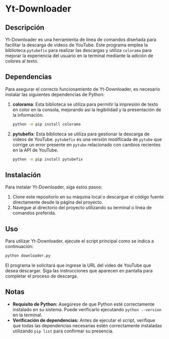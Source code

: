 
# Yt-Downloader

## Descripción

Yt-Downloader es una herramienta de línea de comandos diseñada para facilitar la descarga de videos de YouTube. Este programa emplea la biblioteca `pytubefix` para realizar las descargas y utiliza `colorama` para mejorar la experiencia del usuario en la terminal mediante la adición de colores al texto.

## Dependencias

Para asegurar el correcto funcionamiento de Yt-Downloader, es necesario instalar las siguientes dependencias de Python:

1. **colorama**: Esta biblioteca se utiliza para permitir la impresión de texto en color en la consola, mejorando así la legibilidad y la presentación de la información.
   ```bash
   python -m pip install colorama
   ```

2. **pytubefix**: Esta biblioteca se utiliza para gestionar la descarga de videos de YouTube. `pytubefix` es una versión modificada de `pytube` que corrige un error presente en `pytube` relacionado con cambios recientes en la API de YouTube.
   ```bash
   python -m pip install pytubefix
   ```

## Instalación

Para instalar Yt-Downloader, siga estos pasos:

1. Clone este repositorio en su máquina local o descargue el código fuente directamente desde la página del proyecto.
2. Navegue al directorio del proyecto utilizando su terminal o línea de comandos preferida.

## Uso

Para utilizar Yt-Downloader, ejecute el script principal como se indica a continuación:

```bash
python downloader.py
```

El programa le solicitará que ingrese la URL del video de YouTube que desea descargar. Siga las instrucciones que aparecen en pantalla para completar el proceso de descarga.

## Notas

- **Requisito de Python:** Asegúrese de que Python esté correctamente instalado en su sistema. Puede verificarlo ejecutando `python --version` en la terminal.
- **Verificación de dependencias:** Antes de ejecutar el script, verifique que todas las dependencias necesarias estén correctamente instaladas utilizando `pip list` para confirmar su presencia.
